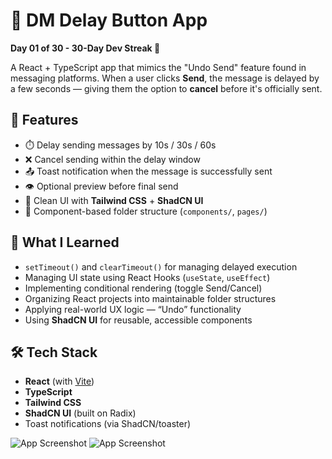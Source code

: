 # 📩 DM Delay Button App

**Day 01 of 30 - 30-Day Dev Streak 🚀**

A React + TypeScript app that mimics the "Undo Send" feature found in messaging platforms. When a user clicks **Send**, the message is delayed by a few seconds — giving them the option to **cancel** before it's officially sent.

## 📌 Features

- ⏱️ Delay sending messages by 10s / 30s / 60s
- ❌ Cancel sending within the delay window
- 📤 Toast notification when the message is successfully sent
- 👁️ Optional preview before final send
- 🎨 Clean UI with **Tailwind CSS** + **ShadCN UI**
- 📁 Component-based folder structure (`components/`, `pages/`)

## 🧠 What I Learned

- `setTimeout()` and `clearTimeout()` for managing delayed execution
- Managing UI state using React Hooks (`useState`, `useEffect`)
- Implementing conditional rendering (toggle Send/Cancel)
- Organizing React projects into maintainable folder structures
- Applying real-world UX logic — “Undo” functionality
- Using **ShadCN UI** for reusable, accessible components

## 🛠️ Tech Stack

- **React** (with [Vite](https://vitejs.dev/))
- **TypeScript**
- **Tailwind CSS**
- **ShadCN UI** (built on Radix)
- Toast notifications (via ShadCN/toaster)


![App Screenshot](./assets/Day_01_01.png)
![App Screenshot](./assets/Day_01_02.png)



